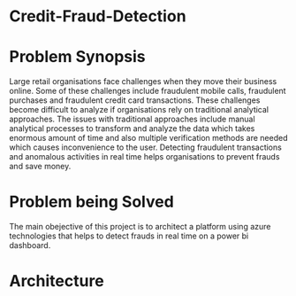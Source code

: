 # Credit-Fraud-Detection
# Problem Synopsis
Large retail organisations face challenges when they move their business online. Some of these challenges include fraudulent mobile calls, fraudulent purchases and fraudulent credit card transactions. These challenges become difficult to analyze if organisations rely on traditional analytical approaches. The issues with traditional approaches include manual analytical processes to transform and analyze the data which takes enormous amount of time and also multiple verification methods are needed which causes inconvenience to the user. Detecting fraudulent transactions and anomalous activities in real time helps organisations to prevent frauds and save money. 
# Problem being Solved
The main obejective of this project is to architect a platform using azure technologies that helps to detect frauds in real time on a power bi dashboard.
# Architecture
